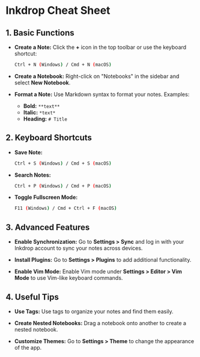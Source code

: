 # Inkdrop Cheat Sheet



## 1. Basic Functions

- **Create a Note:**
  Click the **+** icon in the top toolbar or use the keyboard shortcut:
  ```bash
  Ctrl + N (Windows) / Cmd + N (macOS)
  ```

- **Create a Notebook:**
  Right-click on "Notebooks" in the sidebar and select **New Notebook**.

- **Format a Note:**
  Use Markdown syntax to format your notes. Examples:
  - **Bold:** `**text**`
  - **Italic:** `*text*`
  - **Heading:** `# Title`

## 2. Keyboard Shortcuts

- **Save Note:**
  ```bash
  Ctrl + S (Windows) / Cmd + S (macOS)
  ```

- **Search Notes:**
  ```bash
  Ctrl + P (Windows) / Cmd + P (macOS)
  ```

- **Toggle Fullscreen Mode:**
  ```bash
  F11 (Windows) / Cmd + Ctrl + F (macOS)
  ```

## 3. Advanced Features

- **Enable Synchronization:**
  Go to **Settings > Sync** and log in with your Inkdrop account to sync your notes across devices.

- **Install Plugins:**
  Go to **Settings > Plugins** to add additional functionality.

- **Enable Vim Mode:**
  Enable Vim mode under **Settings > Editor > Vim Mode** to use Vim-like keyboard commands.

## 4. Useful Tips

- **Use Tags:**
  Use tags to organize your notes and find them easily.

- **Create Nested Notebooks:**
  Drag a notebook onto another to create a nested notebook.

- **Customize Themes:**
  Go to **Settings > Theme** to change the appearance of the app.
